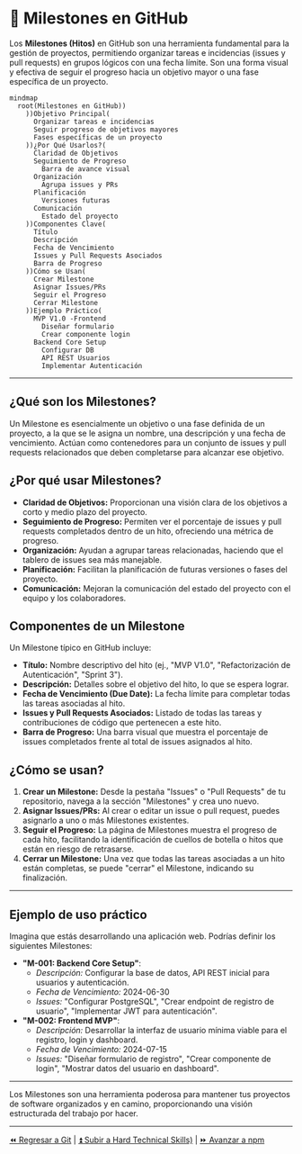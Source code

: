 # 🚀 Milestones en GitHub

Los **Milestones (Hitos)** en GitHub son una herramienta fundamental para la gestión de proyectos, permitiendo organizar tareas e incidencias (issues y pull requests) en grupos lógicos con una fecha límite. Son una forma visual y efectiva de seguir el progreso hacia un objetivo mayor o una fase específica de un proyecto.

```mermaid
mindmap
  root(Milestones en GitHub))
    ))Objetivo Principal(
      Organizar tareas e incidencias
      Seguir progreso de objetivos mayores
      Fases específicas de un proyecto
    ))¿Por Qué Usarlos?(
      Claridad de Objetivos
      Seguimiento de Progreso
        Barra de avance visual
      Organización
        Agrupa issues y PRs
      Planificación
        Versiones futuras
      Comunicación
        Estado del proyecto
    ))Componentes Clave(
      Título
      Descripción
      Fecha de Vencimiento
      Issues y Pull Requests Asociados
      Barra de Progreso
    ))Cómo se Usan(
      Crear Milestone
      Asignar Issues/PRs
      Seguir el Progreso
      Cerrar Milestone
    ))Ejemplo Práctico(
      MVP V1.0 -Frontend
        Diseñar formulario
        Crear componente login
      Backend Core Setup
        Configurar DB
        API REST Usuarios
        Implementar Autenticación
```

---

## ¿Qué son los Milestones?

Un Milestone es esencialmente un objetivo o una fase definida de un proyecto, a la que se le asigna un nombre, una descripción y una fecha de vencimiento. Actúan como contenedores para un conjunto de issues y pull requests relacionados que deben completarse para alcanzar ese objetivo.

## ¿Por qué usar Milestones?

- **Claridad de Objetivos:** Proporcionan una visión clara de los objetivos a corto y medio plazo del proyecto.
- **Seguimiento de Progreso:** Permiten ver el porcentaje de issues y pull requests completados dentro de un hito, ofreciendo una métrica de progreso.
- **Organización:** Ayudan a agrupar tareas relacionadas, haciendo que el tablero de issues sea más manejable.
- **Planificación:** Facilitan la planificación de futuras versiones o fases del proyecto.
- **Comunicación:** Mejoran la comunicación del estado del proyecto con el equipo y los colaboradores.

## Componentes de un Milestone

Un Milestone típico en GitHub incluye:

- **Título:** Nombre descriptivo del hito (ej., "MVP V1.0", "Refactorización de Autenticación", "Sprint 3").
- **Descripción:** Detalles sobre el objetivo del hito, lo que se espera lograr.
- **Fecha de Vencimiento (Due Date):** La fecha límite para completar todas las tareas asociadas al hito.
- **Issues y Pull Requests Asociados:** Listado de todas las tareas y contribuciones de código que pertenecen a este hito.
- **Barra de Progreso:** Una barra visual que muestra el porcentaje de issues completados frente al total de issues asignados al hito.

## ¿Cómo se usan?

1. **Crear un Milestone:** Desde la pestaña "Issues" o "Pull Requests" de tu repositorio, navega a la sección "Milestones" y crea uno nuevo.
2. **Asignar Issues/PRs:** Al crear o editar un issue o pull request, puedes asignarlo a uno o más Milestones existentes.
3. **Seguir el Progreso:** La página de Milestones muestra el progreso de cada hito, facilitando la identificación de cuellos de botella o hitos que están en riesgo de retrasarse.
4. **Cerrar un Milestone:** Una vez que todas las tareas asociadas a un hito están completas, se puede "cerrar" el Milestone, indicando su finalización.

---

## Ejemplo de uso práctico

Imagina que estás desarrollando una aplicación web. Podrías definir los siguientes Milestones:

- **"M-001: Backend Core Setup"**:
  - *Descripción:* Configurar la base de datos, API REST inicial para usuarios y autenticación.
  - *Fecha de Vencimiento:* 2024-06-30
  - *Issues:* "Configurar PostgreSQL", "Crear endpoint de registro de usuario", "Implementar JWT para autenticación".
- **"M-002: Frontend MVP"**:
  - *Descripción:* Desarrollar la interfaz de usuario mínima viable para el registro, login y dashboard.
  - *Fecha de Vencimiento:* 2024-07-15
  - *Issues:* "Diseñar formulario de registro", "Crear componente de login", "Mostrar datos del usuario en dashboard".

---

Los Milestones son una herramienta poderosa para mantener tus proyectos de software organizados y en camino, proporcionando una visión estructurada del trabajo por hacer.

---

[⏪ Regresar a Git](/skills/hard/technical/software/git/README.md) | [⏫ Subir a Hard Technical Skills)](../README.md) | [⏩ Avanzar a npm](../npm/README.md)
